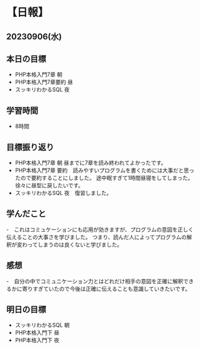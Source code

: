 # 【日報】
## 20230906(水)
## 本日の目標
- PHP本格入門7章 朝
- PHP本格入門7章要約 昼
- スッキリわかるSQL 夜

## 学習時間
- 8時間

## 目標振り返り
- PHP本格入門7章 朝 昼までに7章を読み終われてよかったです。
- PHP本格入門7章 要約　読みやすいプログラムを書くためには大事だと思ったので要約することにしました。
途中眠すぎて1時間昼寝をしてしまった。徐々に昼型に戻したいです。
- スッキリわかるSQL 夜　復習しました。

## 学んだこと
-　これはコミュケーションにも応用が効きますが、プログラムの意図を正しく伝えることの大事さを学びました。
つまり、読んだ人によってプログラムの解釈が変わってしまうのは良くないと学びました。

## 感想
-　自分の中でコミュニケーション力とはどれだけ相手の意図を正確に解釈できるかに寄りすぎていたので今後は正確に伝えることも意識していきたいです。

## 明日の目標
- スッキリわかるSQL 朝
- PHP本格入門下 昼
- PHP本格入門下 夜


